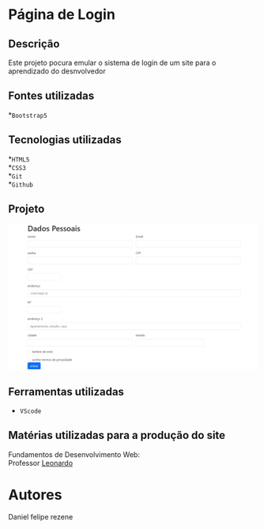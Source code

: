# Página de Login
 
## Descrição
Este projeto pocura emular o sistema de login de um site para o aprendizado do desnvolvedor
 
## Fontes utilizadas
*`Bootstrap5`<br>
 
## Tecnologias utilizadas
*`HTML5`<br>
*`CSS3`<br>
*`Git`<br>
*`Github`<br>
 
## Projeto
![Capa do projeto](IMG/Captura-da-Web_1-12-2023_122311_127.0.0.1.png) 
## Ferramentas utilizadas
* `VScode`
 
## Matérias utilizadas para a produção do site
Fundamentos de Desenvolvimento Web:<br>
Professor [Leonardo](https://github.com/leonardorochamarista)<br>
 
# Autores
Daniel felipe rezene